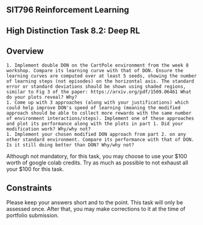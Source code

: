 ## SIT796 Reinforcement Learning

## High Distinction Task 8.2: Deep RL

## Overview

    1. Implement double DON on the CartPole environment from the week 8 workshop. Compare its learning curve with that of DON. Ensure the learning curves are computed over at least 5 seeds, showing the number of learning steps (not episodes) on the horizontal axis. The standard error or standard deviations should be shown using shaded regions, similar to Fig 3 of the paper: https://arxiv.org/pdf/1509.06461 What do your plots reveal? Why?
    1. Come up with 3 approaches (along with your justifications) which could help improve DON's speed of learning (meaning the modified approach should be able to collect more rewards with the same number of environment interactions/steps). Implement one of these approaches and plot its performance along with the plots in part 1. Did your modification work? Why/why not?
    1. Implement your chosen modified DON approach from part 2. on any other standard environment. Compare its performance with that of DON. Is it still doing better than DON? Why/why not?

Although not mandatory, for this task, you may choose to use your $100 worth of google colab credits. Try as much as possible to not exhaust all your $100 for this task.

## Constraints

Please keep your answers short and to the point. This task will only be assessed once. After that, you may make corrections to it at the time of portfolio submission.